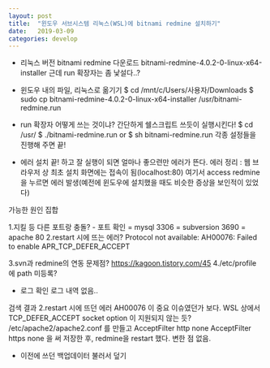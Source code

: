 ```yaml
---
layout: post
title:  "윈도우 서브시스템 리눅스(WSL)에 bitnami redmine 설치하기"
date:   2019-03-09
categories: develop
---
```


- 리눅스 버전 bitnami redmine 다운로드
bitnami-redmine-4.0.2-0-linux-x64-installer
근데 run 확장자는 좀 낯설다..?

- 윈도우 내의 파일, 리눅스로 옮기기
$ cd /mnt/c/Users/사용자/Downloads
$ sudo cp bitnami-redmine-4.0.2-0-linux-x64-installer /usr/bitnami-redmine.run

- run 확장자 어떻게 쓰는 것이냐?
간단하게 쉘스크립트 쓰듯이 실행시킨다!
$ cd /usr/
$ ./bitnami-redmine.run
or
$ sh bitnami-redmine.run
각종 설정들을 진행해 주면 끝!

- 에러
설치 끝! 하고 잘 실행이 되면 얼마나 좋으련만 에러가 뜬다.
에러 정리 : 웹 브라우저 상 최초 설치 화면에는 접속이 됨(localhost:80)
여기서 access redmine 을 누르면 에러 발생(예전에 윈도우에 설치했을 때도 비슷한 증상을 보인적이 있었다)


가능한 원인 집합

1.지킬 등 다른 포트랑 충돌? - 포트 확인
	= mysql 3306
	= subversion 3690
	= apache 80
2.restart 시에 뜨는 에러? 
	Protocol not available: AH00076: Failed to enable APR_TCP_DEFER_ACCEPT

3.svn과 redmine의 연동 문제점? https://kagoon.tistory.com/45
4./etc/profile 에 path 미등록?

- 로그 확인
로그 내역 없음..

검색 결과 2.restart 시에 뜨던 에러 AH00076 이 중요 이슈였던가 보다.
WSL 상에서 TCP_DEFER_ACCEPT socket option 이 지원되지 않는 듯?
/etc/apache2/apache2.conf 를 만들고
AcceptFilter http none
AcceptFilter https none
을 써 저장한 후, redmine을 restart 했다.
변한 점 없음.

- 이전에 쓰던 백업데이터 불러서 덮기